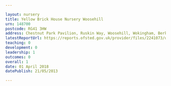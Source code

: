 ```yaml
---

layout: nursery
title: Yellow Brick House Nursery Woosehill
urn: 148700
postcode: RG41 3HW
address: Chestnut Park Pavilion, Ruskin Way, Woosehill, Wokingham, Berkshire, RG41 3HW
latestReportUrl: https://reports.ofsted.gov.uk/provider/files/2241073/urn/148700.pdf
teaching: 0
development: 0
leadership: 1
outcomes: 0
overall: 1
date: 01 April 2018 
datePublish: 21/05/2013

---
```


